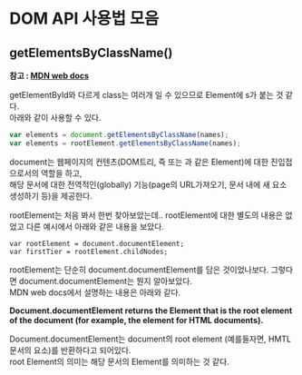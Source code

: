 # DOM API 사용법 모음

## getElementsByClassName()

**참고 : [MDN web docs](https://developer.mozilla.org/ko/docs/Web/API/Document/getElementsByClassName)**

getElementById와 다르게 class는 여러개 일 수 있으므로 Element에 s가 붙는 것 같다.  
아래와 같이 사용할 수 있다.

```js
var elements = document.getElementsByClassName(names);
var elements = rootElement.getElementsByClassName(names);
```









document는 웹페이지의 컨텐츠(DOM트리, 즉 <body> 또는 <table>과 같은 Element)에 대한 진입접으로서의 역할을 하고,  
해당 문서에 대한 전역적인(globally) 기능(page의 URL가져오기, 문서 내에 새 요소 생성하기 등)을 제공한다.  

rootElement는 처음 봐서 한번 찾아보았는데.. rootElement에 대한 별도의 내용은 없었고 다른 예시에서 아래와 같은 내용을 보았다.  
```
var rootElement = document.documentElement;
var firstTier = rootElement.childNodes;
```

rootElement는 단순히 document.documentElement를 담은 것이었나보다. 그렇다면 document.documentElement는 뭔지 알아보았다.  
MDN web docs에서 설명하는 내용은 아래와 같다.  

**Document.documentElement returns the Element that is the root element of the document (for example, the <html> element for HTML documents).**  
  
Document.documentElement는 document의 root element (예를들자면, HMTL 문서의 <html>요소)를 반환하다고 되어있다.  
root Element의 의미는 해당 문서의 Element를 의미하는 것 같다.
